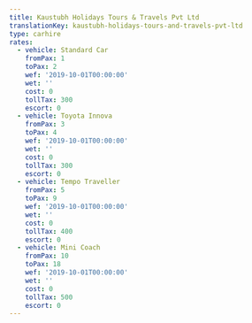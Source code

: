 ```yaml
---
title: Kaustubh Holidays Tours & Travels Pvt Ltd
translationKey: kaustubh-holidays-tours-and-travels-pvt-ltd
type: carhire
rates:
  - vehicle: Standard Car
    fromPax: 1
    toPax: 2
    wef: '2019-10-01T00:00:00'
    wet: ''
    cost: 0
    tollTax: 300
    escort: 0
  - vehicle: Toyota Innova
    fromPax: 3
    toPax: 4
    wef: '2019-10-01T00:00:00'
    wet: ''
    cost: 0
    tollTax: 300
    escort: 0
  - vehicle: Tempo Traveller
    fromPax: 5
    toPax: 9
    wef: '2019-10-01T00:00:00'
    wet: ''
    cost: 0
    tollTax: 400
    escort: 0
  - vehicle: Mini Coach
    fromPax: 10
    toPax: 18
    wef: '2019-10-01T00:00:00'
    wet: ''
    cost: 0
    tollTax: 500
    escort: 0
---
```





















